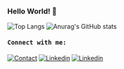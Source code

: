 ### Hello World! 👋

![Top Langs](https://github-readme-stats.vercel.app/api/top-langs/?username=alikhaleghi76)
![Anurag's GitHub stats](https://github-readme-stats.vercel.app/api?username=alikhaleghi76)

 <h4><b><samp>Connect with me:</samp></b></h4>

[![Contact](https://img.shields.io/badge/AliKhaleghi76@gmail.com-0075c8?style=flat-square&logo=gmail&logoColor=white)](mailto:AliKhaleghi76@gmail.com)
[![Linkedin](https://img.shields.io/badge/Ali%20Khaleghi-0077b5?style=flat-square&logo=Linkedin&logoColor=white)](https://www.linkedin.com/in/AliKhaleghi76/) 
[![Linkedin](https://img.shields.io/badge/Ali%20Khaleghi-0077b5?style=flat-square&logo=Github&logoColor=white)](https://www.github.com/AliKhaleghi76/) 


<!--
**alikhaleghi76/alikhaleghi76** is a ✨ _special_ ✨ repository because its `README.md` (this file) appears on your GitHub profile.

Here are some ideas to get you started:

- 🔭 I’m currently working on ...
- 🌱 I’m currently learning ...
- 👯 I’m looking to collaborate on ...
- 🤔 I’m looking for help with ...
- 💬 Ask me about ...
- 📫 How to reach me: ...
- 😄 Pronouns: ...
- ⚡ Fun fact: ...
-->
